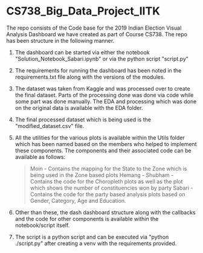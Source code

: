 # CS738_Big_Data_Project_IITK

The repo consists of the Code base for the 2019 Indian Election Visual Analysis Dashboard we have created as part of Course CS738. The repo has been structure in the following manner.

1. The dashboard can be started via either the notebook "Solution_Notebook_Sabari.ipynb" or via the python script "script.py"
2. The requirements for running the dashboard has been noted in the requirements.txt file along with the versions of the modules.
3. The dataset was taken from Kaggle and was processed over to create the final dataset. Parts of the processing done was done via code while some part was done manually. The EDA and processing which was done on the original data is available with the EDA folder.
4. The final processed dataset which is being used is the "modified_dataset.csv" file.
5. All the utilities for the various plots is available within the Utils folder which has been named based on the members who helped to implement these components. The components and their associated code can be available as follows:
   > Moin - Contains the mapping for the State to the Zone which is being used in the Zone based plots
   > Hemang -
   > Shubham - Contains the code for the Choropleth plots as well as the plot which shows the number of constituencies won by party
   > Sabari - Contains the code for the party based analysis plots based on Gender, Category, Age and Education.

6. Other than these, the dash dashboard structure along with the callbacks and the code for other components is available within the notebook/script itself.
7. The script is a python script and can be executed via "python ./script.py" after creating a venv with the requirements provided.